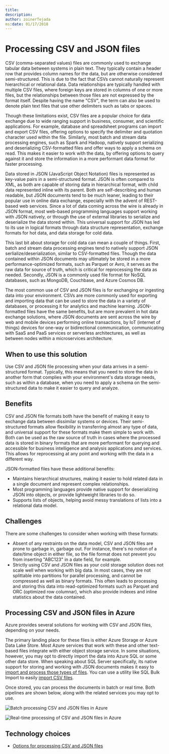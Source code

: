 ```yaml
---
title: 
description: 
author: zoinerTejada
ms:date: 01/17/2018
---
```


# Processing CSV and JSON files

CSV (comma-separated values) files are commonly used to exchange tabular data between systems in plain text. They typically contain a header row that provides column names for the data, but are otherwise considered semi-structured. This is due to the fact that CSVs cannot naturally represent hierarchical or relational data. Data relationships are typically handled with multiple CSV files, where foreign keys are stored in columns of one or more files, but the relationships between those files are not expressed by the format itself. Despite having the name "CSV", the term can also be used to denote plain text files that use other delimiters such as tabs or spaces.

Though these limitations exist, CSV files are a popular choice for data exchange due to wide ranging support in business, consumer, and scientific applications. For example, database and spreadsheet programs can import and export CSV files, offering options to specify the delimiter and quotation character used within the file. Similarly, most batch and stream data processing engines, such as Spark and Hadoop, natively support serializing and deserializing CSV-formatted files and offer ways to apply a schema on read. This makes it easier to work with the data, by offering options to query against it and store the information in a more performant data format for faster processing.

Data stored in JSON (JavaScript Object Notation) files is represented as key-value pairs in a semi-structured format. JSON is often compared to XML, as both are capable of storing data in hierarchical format, with child data represented inline with its parent. Both are self-describing and human readable, but JSON documents tend to be much leaner, leading to their popular use in online data exchange, especially with the advent of REST-based web services. Since a lot of data coming across the wire is already in JSON format, most web-based programming languages support working with JSON natively, or through the use of external libraries to serialize and deserialize the data stored within. This universal support for JSON has led to its use in logical formats through data structure representation, exchange formats for hot data, and data storage for cold data.

This last bit about storage for cold data can mean a couple of things. First, batch and stream data processing engines tend to natively support JSON serlialize/deserialization, similar to CSV-formatted files. Though the data contained within JSON documents may ultimately be stored in a more performance-optimized formats, such as  Parquet or Avro, it serves as the raw data for source of truth, which is critical for reprocessing the data as needed. Secondly, JSON is a commonly used file format for NoSQL databases, such as MongoDB, Couchbase, and Azure Cosmos DB.

The most common use of CSV and JSON files is for exchanging or ingesting data into your environment. CSVs are more commonly used for exporting and importing data that can be used to store the data in a variety of databases, or processing it for analytics and machine learning. JSON-formatted files have the same benefits, but are more prevalent in hot data exchange solutions, where JSON documents are sent across the wire by web and mobile devices performing online transactions, by IoT (internet of things) devices for one-way or bidirectional communication, communicating with SaaS and PaaS services or serverless architectures, as well as between nodes within a microservices architecture. <!--This is last sentence is pretty long. I thought about breaking it up, but wasn't sure the best way to do that.-->

## When to use this solution
Use CSV and JSON file processing when your data arrives in a semi-structured format. Typically, this means that you need to store the data in another form that complies with your environment's data storage needs, such as within a database, when you need to apply a schema on the semi-structured data to make it easier to query and analyze.

## Benefits
CSV and JSON file formats both have the benefit of making it easy to exchange data between dissimilar systems or devices. Their semi-structured formats allow flexibility in transferring almost any type of data, and universal support for these formats make them simple to work with. Both can be used as the raw source of truth in cases where the processed data is stored in binary formats that are more performant for querying and accessible for business intelligence and analysis applications and services. This allows for reprocessing at any point and working with the data in a different way.

JSON-formatted files have these additional benefits:

* Maintains hierarchical structures, making it easier to hold related data in a single document and represent complex relationships.
* Most programming languages provide native support for deserializing JSON into objects, or provide lightweight libraries to do so.
* Supports lists of objects, helping avoid messy translations of lists into a relational data model.

## Challenges
There are some challenges to consider when working with these formats:

* Absent of any restraints on the data model, CSV and JSON files are prone to garbage in, garbage out. For instance, there's no notion of a date/time object in either file, so the file format does not prevent you from inserting "ABC123" in a date field, for example.
* Strictly using CSV and JSON files as your cold storage solution does not scale well when working with big data. In most cases, they are not splittable into partitions for parallel processing, and cannot be compressed as well as binary formats. This often leads to processing and storing this data into read-optimized formats such as Parquet and ORC (optimized row columnar), which also provide indexes and inline statistics about the data contained.

## Processing CSV and JSON files in Azure
Azure provides several solutions for working with CSV and JSON files, depending on your needs.

The primary landing place for these files is either Azure Storage or Azure Data Lake Store. Most Azure services that work with these and other text-based files integrate with either object storage service. In some situations, however, you may opt to directly import the data into Azure SQL or some other data store. When speaking about SQL Server specifically, its native support for storing and working with JSON documents makes it easy to [import and process those types of files](/sql/relational-databases/json/import-json-documents-into-sql-server). You can use a utility like SQL Bulk Import to easily [import CSV files](/sql/relational-databases/json/import-json-documents-into-sql-server).

Once stored, you can process the documents in batch<!--It feels like "batches" would read better, be more grammatically correct, but this might be more technically correct?--> or real time. Both pipelines are shown below, along with the related services you may opt to use.


![Batch processing CSV and JSON files in Azure](./images/big-data-batch.png)


![Real-time processing of CSV and JSON files in Azure](./images/big-data-real-time.png)


## Technology choices

- [Options for processing CSV and JSON files](../technology-choices/csv-json-options.md)

